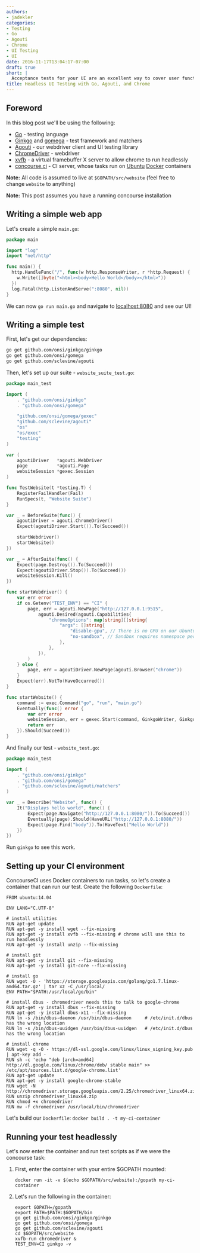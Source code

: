 ```yaml
---
authors:
- jadekler
categories:
- Testing
- Go
- Agouti
- Chrome
- UI Testing
- UI
date: 2016-11-17T13:04:17-07:00
draft: true
short: |
  Acceptance tests for your UI are an excellent way to cover user functionality. Let's see how to write a simple acceptance test in Go with Agouti and have it run headlessly in a CI environment with Chrome.
title: Headless UI Testing with Go, Agouti, and Chrome
---
```


## Foreword
In this blog post we'll be using the following:

- [Go](https://golang.org/) - testing language
- [Ginkgo](https://github.com/onsi/ginkgo) and [gomega](https://github.com/onsi/gomega) - test framework and matchers
- [Agouti](https://github.com/sclevine/agouti) - our webdriver client and UI testing library
- [ChromeDriver](https://sites.google.com/a/chromium.org/chromedriver/) - webdriver
- [xvfb](https://www.x.org/archive/X11R7.6/doc/man/man1/Xvfb.1.xhtml) - a virtual framebuffer X server to allow chrome to run headlessly
- [concourse.ci](https://concourse.ci/) - CI server, whose tasks run on [Ubuntu](https://www.ubuntu.com/) [Docker](https://www.docker.com/) containers

**Note:** All code is assumed to live at `$GOPATH/src/website` (feel free to change `website` to anything)

**Note:** This post assumes you have a running concourse installation

## Writing a simple web app

Let's create a simple `main.go`:

```go
package main

import "log"
import "net/http"

func main() {
  http.HandleFunc("/", func(w http.ResponseWriter, r *http.Request) {
    w.Write([]byte("<html><body>Hello World</body></html>"))
  })
  log.Fatal(http.ListenAndServe(":8080", nil))
}
```

We can now `go run main.go` and navigate to [localhost:8080](localhost:8080) and see our UI!

## Writing a simple test

First, let's get our dependencies:

```bash
go get github.com/onsi/ginkgo/ginkgo
go get github.com/onsi/gomega
go get github.com/sclevine/agouti
```

Then, let's set up our suite - `website_suite_test.go`:

```go
package main_test

import (
	. "github.com/onsi/ginkgo"
	. "github.com/onsi/gomega"

	"github.com/onsi/gomega/gexec"
	"github.com/sclevine/agouti"
	"os"
	"os/exec"
	"testing"
)

var (
	agoutiDriver   *agouti.WebDriver
	page           *agouti.Page
	websiteSession *gexec.Session
)

func TestWebsite(t *testing.T) {
	RegisterFailHandler(Fail)
	RunSpecs(t, "Website Suite")
}

var _ = BeforeSuite(func() {
	agoutiDriver = agouti.ChromeDriver()
	Expect(agoutiDriver.Start()).To(Succeed())

	startWebdriver()
	startWebsite()
})

var _ = AfterSuite(func() {
	Expect(page.Destroy()).To(Succeed())
	Expect(agoutiDriver.Stop()).To(Succeed())
	websiteSession.Kill()
})

func startWebdriver() {
	var err error
	if os.Getenv("TEST_ENV") == "CI" {
		page, err = agouti.NewPage("http://127.0.0.1:9515",
			agouti.Desired(agouti.Capabilities{
				"chromeOptions": map[string][]string{
					"args": []string{
						"disable-gpu", // There is no GPU on our Ubuntu box!
						"no-sandbox", // Sandbox requires namespace permissions that we don't have on a container
					},
				},
			}),
		)
	} else {
		page, err = agoutiDriver.NewPage(agouti.Browser("chrome"))
	}
	Expect(err).NotTo(HaveOccurred())
}

func startWebsite() {
	command := exec.Command("go", "run", "main.go")
	Eventually(func() error {
		var err error
		websiteSession, err = gexec.Start(command, GinkgoWriter, GinkgoWriter)
		return err
	}).Should(Succeed())
}
```

And finally our test - `website_test.go`:

```go
package main_test

import (
	. "github.com/onsi/ginkgo"
	. "github.com/onsi/gomega"
	. "github.com/sclevine/agouti/matchers"
)

var _ = Describe("Website", func() {
	It("Displays hello world", func() {
		Expect(page.Navigate("http://127.0.0.1:8080/")).To(Succeed())
		Eventually(page).Should(HaveURL("http://127.0.0.1:8080/"))
		Expect(page.Find("body")).To(HaveText("Hello World"))
	})
})
```

Run `ginkgo` to see this work.

## Setting up your CI environment

ConcourseCI uses Docker containers to run tasks, so let's create a container that can run our test. Create the following `Dockerfile`:

```
FROM ubuntu:14.04

ENV LANG="C.UTF-8"

# install utilities
RUN apt-get update
RUN apt-get -y install wget --fix-missing
RUN apt-get -y install xvfb --fix-missing # chrome will use this to run headlessly
RUN apt-get -y install unzip --fix-missing

# install git
RUN apt-get -y install git --fix-missing
RUN apt-get -y install git-core --fix-missing

# install go
RUN wget -O - 'https://storage.googleapis.com/golang/go1.7.linux-amd64.tar.gz' | tar xz -C /usr/local/
ENV PATH="$PATH:/usr/local/go/bin"

# install dbus - chromedriver needs this to talk to google-chrome
RUN apt-get -y install dbus --fix-missing
RUN apt-get -y install dbus-x11 --fix-missing
RUN ln -s /bin/dbus-daemon /usr/bin/dbus-daemon     # /etc/init.d/dbus has the wrong location
RUN ln -s /bin/dbus-uuidgen /usr/bin/dbus-uuidgen   # /etc/init.d/dbus has the wrong location

# install chrome
RUN wget -q -O - https://dl-ssl.google.com/linux/linux_signing_key.pub | apt-key add -
RUN sh -c 'echo "deb [arch=amd64] http://dl.google.com/linux/chrome/deb/ stable main" >> /etc/apt/sources.list.d/google-chrome.list'
RUN apt-get update
RUN apt-get -y install google-chrome-stable
RUN wget -N http://chromedriver.storage.googleapis.com/2.25/chromedriver_linux64.zip
RUN unzip chromedriver_linux64.zip
RUN chmod +x chromedriver
RUN mv -f chromedriver /usr/local/bin/chromedriver
```

Let's build our `Dockerfile`: `docker build . -t my-ci-container`

## Running your test headlessly

Let's now enter the container and run test scripts as if we were the concourse task:

1. First, enter the container with your entire $GOPATH mounted:

    ```
    docker run -it -v $(echo $GOPATH/src/website):/gopath my-ci-container
    ```
1. Let's run the following in the container:

    ```
    export GOPATH=/gopath
    export PATH=$PATH:$GOPATH/bin
    go get github.com/onsi/ginkgo/ginkgo
    go get github.com/onsi/gomega
    go get github.com/sclevine/agouti
    cd $GOPATH/src/website
    xvfb-run chromedriver &
    TEST_ENV=CI ginkgo -v
    ```